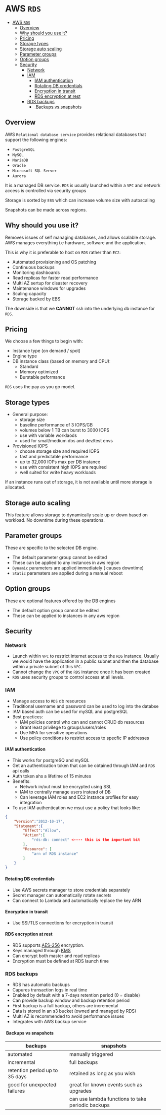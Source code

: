 # AWS `RDS`

- [AWS `RDS`](#aws-rds)
  - [Overview](#overview)
  - [Why should you use it?](#why-should-you-use-it)
  - [Pricing](#pricing)
  - [Storage types](#storage-types)
  - [Storage auto scaling](#storage-auto-scaling)
  - [Parameter groups](#parameter-groups)
  - [Option groups](#option-groups)
  - [Security](#security)
    - [Network](#network)
    - [IAM](#iam)
      - [IAM authentication](#iam-authentication)
      - [Rotating DB credentials](#rotating-db-credentials)
      - [Encryption in transit](#encryption-in-transit)
      - [RDS encryption at rest](#rds-encryption-at-rest)
    - [RDS backups](#rds-backups)
      - [ Backups vs snapshots](#backups-vs-snapshots)

## Overview

AWS `Relational database service` provides relational databases that support the following engines:
  
- `PostgreSQL`
- `MySQL`
- `MariaDB`
- `Oracle`
- `Microsoft SQL Server`
- `Aurora`

It is a managed DB service. `RDS` is usually launched within a `VPC` and network access is controlled via security groups

Storage is sorted by `EBS` which can increase volume size with autoscaling

Snapshots can be made across regions.

## Why should you use it?

Removes issues of self managing databases, and allows scalable storage. AWS manages everything i.e hardware, software and the application.

This is why it is preferable to host on `RDS` rather than `EC2`:

- Automated provisioning and OS patching
- Continuous backups
- Monitoring dashboards
- Read replicas for faster read performance
- Multi AZ sertup for disaster recovery
- Maintenance windows for upgrades
- Scaling capacity
- Storage backed by EBS

The downside is that we **CANNOT** ssh into the underlying db instance for `RDS`.

## Pricing

We choose a few things to begin with:

- Instance type (on demand / spot)
- Engine type
- DB instance class (based on memory and CPU):
  - Standard
  - Memory optimized
  - Burstable peformance

`RDS` uses the  pay as you go model.

## Storage types

- General purpose:
  - storage size
  - baseline performance of 3 IOPS/GB
  - volumes below 1 TB can burst to 3000 IOPS
  - use with variable worklaods
  - used for small/medium dbs and dev/test envs
- Provisioned IOPS
  - choose storage size and required IOPS
  - fast and predictable performance
  - up to 32,000 IOPs max per DB instance
  - use with consistent high IOPS are required
  - well suited for write heavy workloads

If an instance runs out of storage, it is not available until more storage is allocated.

## Storage auto scaling

This feature allows storage to dynamically scale up or down based on workload. No downtime during these operations.

## Parameter groups

These are specific to the selected DB engine.

- The default parameter group cannot be edited
- These can be applied to any instances in aws region
- `Dynamic` parameters are applied immediately ( causes downtime)
- `Static` paramaters are applied during a manual reboot

## Option groups

These are optional features offered by the DB engines

- The default option group cannot be edited
- These can be applied to instances in any aws region

## Security

### Network

- Launch within `VPC` to restrict internet access to the `RDS` instance. Usually we would have the application in a public subnet and then the database within a private subnet of this `VPC`.
- Cannot change the `VPC` of the `RDS` instance once it has been created
- `RDS` uses security groups to control access at all levels.

### IAM

- Manage access to `RDS` db resources
- Traditional username and password can be used to log into the databse
- IAM based auth can be used for mySQL and postgreSQL
- Best practices:
  - IAM policies control who can and cannot CRUD db resources
  - Grant least privilege to groups/users/roles
  - Use MFA for sensitive operations
  - Use policy conditions to restrict access to specfic IP addresses

#### IAM authentication

- This works for postgreSQ and mySQL
- Get an authentication token that can be obtained through IAM and `RDS` api calls
- Auth token ahs a lifetime of 15 minutes
- Benefits:
  - Network in/out must be encrypted using SSL
  - IAM to centrally manage users instead of DB
  - Can leverage IAM roles and EC2 instance profiles for easy integration
- To use IAM authentication we msut use a policy that looks like:

```json
{
    "Version":"2012-10-17",
    "Statement":{
        "Effect":"Allow",
        "Action":[
            "rds-db: connect" <---- this is the important bit
        ],
        "Resource": [
            "arn of RDS instance"
        ]
    }
}
```

#### Rotating DB credentials

- Use AWS secrets manager to store credentials separately
- Secret manager can automatically rotate secrets
- Can connect to Lambda and automatically replace the key ARN

#### Encryption in transit

- Use SSl/TLS connections for encryption in transit

#### RDS encryption at rest

- RDS supports [AES-256](https://www.ipswitch.com/blog/use-aes-256-encryption-secure-data) encryption.
- Keys managed through [KMS](https://aws.amazon.com/kms/)
- Can encrypt both master and read replicas
- Encryption must be defined at RDS launch time

### RDS backups

- RDS has automatic backups
- Capures transaction logs in real time
- Enabled by default with a 7-days retention period (0 = disable)
- Can provide backup window and backup retention period
- First backup is a full backup, others are incremental
- Data is stored in an s3 bucket (owned and managed by RDS)
- Multi AZ is recommended to avoid performance issues
- Integrates with AWS backup service

####  Backups vs snapshots

|  backups |  snapshots |
|---|---|
|  automated |  manually triggered |
| incremental  |  full backups |
|  retention period up to 35 days |  retained as long as you wish |
|  good for unexpected failures |  great for known events such as upgrades |
|   | can use lambda functions to take periodic backups  |

